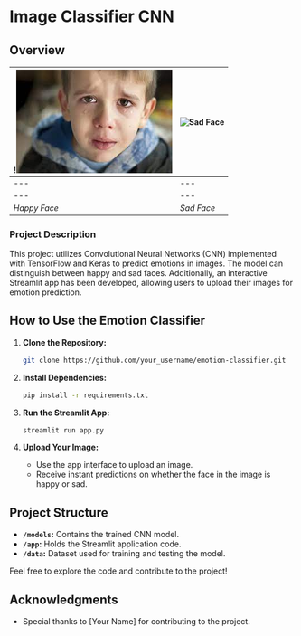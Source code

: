 # Image Classifier CNN

## Overview

!![Happy Face](https://github.com/ignalazaro/Image-Classifier-CNN/blob/main/img_test/sad_test/descarga%20(1).jpeg)| ![Sad Face](link_to_sad_face_image)
--- | ---
--- | ---
--- | ---
*Happy Face* | *Sad Face*

### Project Description

This project utilizes Convolutional Neural Networks (CNN) implemented with TensorFlow and Keras to predict emotions in images. The model can distinguish between happy and sad faces. Additionally, an interactive Streamlit app has been developed, allowing users to upload their images for emotion prediction.

## How to Use the Emotion Classifier

1. **Clone the Repository:**
    ```bash
    git clone https://github.com/your_username/emotion-classifier.git
    ```

2. **Install Dependencies:**
    ```bash
    pip install -r requirements.txt
    ```

3. **Run the Streamlit App:**
    ```bash
    streamlit run app.py
    ```

4. **Upload Your Image:**
    - Use the app interface to upload an image.
    - Receive instant predictions on whether the face in the image is happy or sad.

## Project Structure

- **`/models`:** Contains the trained CNN model.
- **`/app`:** Holds the Streamlit application code.
- **`/data`:** Dataset used for training and testing the model.

Feel free to explore the code and contribute to the project!

## Acknowledgments

- Special thanks to [Your Name] for contributing to the project.


